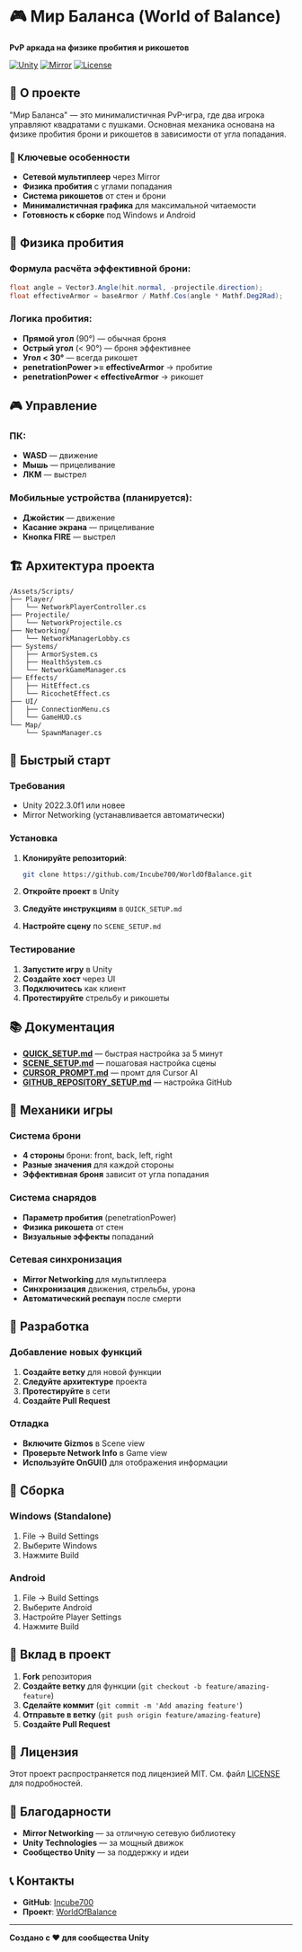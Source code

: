 # 🎮 Мир Баланса (World of Balance)

**PvP аркада на физике пробития и рикошетов**

[![Unity](https://img.shields.io/badge/Unity-2022.3%2B-blue.svg)](https://unity.com/)
[![Mirror](https://img.shields.io/badge/Mirror-Networking-orange.svg)](https://mirror-networking.com/)
[![License](https://img.shields.io/badge/License-MIT-green.svg)](LICENSE)

## 🎯 О проекте

"Мир Баланса" — это минималистичная PvP-игра, где два игрока управляют квадратами с пушками. Основная механика основана на физике пробития брони и рикошетов в зависимости от угла попадания.

### 🧩 Ключевые особенности

- **Сетевой мультиплеер** через Mirror
- **Физика пробития** с углами попадания
- **Система рикошетов** от стен и брони
- **Минималистичная графика** для максимальной читаемости
- **Готовность к сборке** под Windows и Android

## 🧮 Физика пробития

### Формула расчёта эффективной брони:
```csharp
float angle = Vector3.Angle(hit.normal, -projectile.direction);
float effectiveArmor = baseArmor / Mathf.Cos(angle * Mathf.Deg2Rad);
```

### Логика пробития:
- **Прямой угол** (90°) — обычная броня
- **Острый угол** (< 90°) — броня эффективнее
- **Угол < 30°** — всегда рикошет
- **penetrationPower >= effectiveArmor** → пробитие
- **penetrationPower < effectiveArmor** → рикошет

## 🎮 Управление

### ПК:
- **WASD** — движение
- **Мышь** — прицеливание
- **ЛКМ** — выстрел

### Мобильные устройства (планируется):
- **Джойстик** — движение
- **Касание экрана** — прицеливание
- **Кнопка FIRE** — выстрел

## 🏗️ Архитектура проекта

```
/Assets/Scripts/
├── Player/
│   └── NetworkPlayerController.cs
├── Projectile/
│   └── NetworkProjectile.cs
├── Networking/
│   └── NetworkManagerLobby.cs
├── Systems/
│   ├── ArmorSystem.cs
│   ├── HealthSystem.cs
│   └── NetworkGameManager.cs
├── Effects/
│   ├── HitEffect.cs
│   └── RicochetEffect.cs
├── UI/
│   ├── ConnectionMenu.cs
│   └── GameHUD.cs
└── Map/
    └── SpawnManager.cs
```

## 🚀 Быстрый старт

### Требования
- Unity 2022.3.0f1 или новее
- Mirror Networking (устанавливается автоматически)

### Установка
1. **Клонируйте репозиторий**:
   ```bash
   git clone https://github.com/Incube700/WorldOfBalance.git
   ```

2. **Откройте проект** в Unity

3. **Следуйте инструкциям** в `QUICK_SETUP.md`

4. **Настройте сцену** по `SCENE_SETUP.md`

### Тестирование
1. **Запустите игру** в Unity
2. **Создайте хост** через UI
3. **Подключитесь** как клиент
4. **Протестируйте** стрельбу и рикошеты

## 📚 Документация

- **[QUICK_SETUP.md](QUICK_SETUP.md)** — быстрая настройка за 5 минут
- **[SCENE_SETUP.md](SCENE_SETUP.md)** — пошаговая настройка сцены
- **[CURSOR_PROMPT.md](CURSOR_PROMPT.md)** — промт для Cursor AI
- **[GITHUB_REPOSITORY_SETUP.md](GITHUB_REPOSITORY_SETUP.md)** — настройка GitHub

## 🎯 Механики игры

### Система брони
- **4 стороны** брони: front, back, left, right
- **Разные значения** для каждой стороны
- **Эффективная броня** зависит от угла попадания

### Система снарядов
- **Параметр пробития** (penetrationPower)
- **Физика рикошета** от стен
- **Визуальные эффекты** попаданий

### Сетевая синхронизация
- **Mirror Networking** для мультиплеера
- **Синхронизация** движения, стрельбы, урона
- **Автоматический респаун** после смерти

## 🔧 Разработка

### Добавление новых функций
1. **Создайте ветку** для новой функции
2. **Следуйте архитектуре** проекта
3. **Протестируйте** в сети
4. **Создайте Pull Request**

### Отладка
- **Включите Gizmos** в Scene view
- **Проверьте Network Info** в Game view
- **Используйте OnGUI()** для отображения информации

## 📱 Сборка

### Windows (Standalone)
1. File → Build Settings
2. Выберите Windows
3. Нажмите Build

### Android
1. File → Build Settings
2. Выберите Android
3. Настройте Player Settings
4. Нажмите Build

## 🤝 Вклад в проект

1. **Fork** репозитория
2. **Создайте ветку** для функции (`git checkout -b feature/amazing-feature`)
3. **Сделайте коммит** (`git commit -m 'Add amazing feature'`)
4. **Отправьте в ветку** (`git push origin feature/amazing-feature`)
5. **Создайте Pull Request**

## 📄 Лицензия

Этот проект распространяется под лицензией MIT. См. файл [LICENSE](LICENSE) для подробностей.

## 🙏 Благодарности

- **Mirror Networking** — за отличную сетевую библиотеку
- **Unity Technologies** — за мощный движок
- **Сообщество Unity** — за поддержку и идеи

## 📞 Контакты

- **GitHub**: [Incube700](https://github.com/Incube700)
- **Проект**: [WorldOfBalance](https://github.com/Incube700/WorldOfBalance)

---

**Создано с ❤️ для сообщества Unity** 